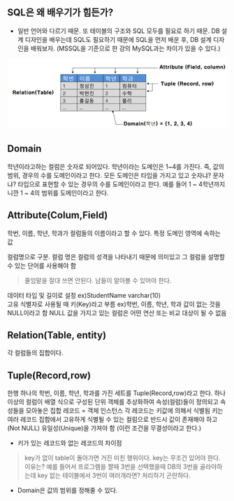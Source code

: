 ## SQL은 왜 배우기가 힘든가?
* 일반 언어와 다르기 때문. 또 테이블의 구조와 SQL 모두를 필요로 하기 때문. DB 설계 디자인을 배우는데 SQL도 필요하기 때문에 SQL을 먼저 배운 후, DB 설계 디자인을 배워보자.
(MSSQL을 기준으로 한 강의 MySQL과는 차이가 있을 수 있다.)



![table](https://github.com/MinsoftK/TIL/blob/master/DataBase/image/table.png?raw=true)

## Domain
학년이라고하는 컬럼은 숫자로 되어있다. 학년이라는 도메인은 1~4를 가진다. 즉, 값의 범위, 경우의 수를 도메인이라고 한다. 모든 도메인은 타입을 가지고 있고 숫자냐? 문자냐? 타입으로 표현할 수 있는 경우의 수를 도메인이라고 한다. 예를 들어 1 ~ 4학년까지니깐 1 ~ 4의 범위를 도메인이라고 한다.

## Attribute(Colum,Field)
학번, 이름, 학년, 학과가 컬럼들의 이름이라고 할 수 있다.
특정 도메인 영역에 속하는 값

컬럼명으로 구분. 컬럼 명은 컬럼의 성격을 나타내기 때문에 의미있고 그 컬럼을 설명할 수 있는 단어를 사용해야 함
> 줄임말을 절대 쓰면 안된다. 남들이 알아볼 수 있어야 한다.  
  

데이터 타입 및 길이로 설정  ex)StudentName varchar(10)  
고유 식별자로 사용될 때 키(Key)라고 부름  ex)학번, 이름, 학년, 학과 
값이 없는 것을 NULL이라고 함
NULL 값을 가지고 있는 컬럼은 어떤 연산 또는 비교 대상이 될 수 없음


## Relation(Table, entity)
각 컬럼들의 집합이다.

## Tuple(Record,row)
한행 하나의 학번, 이름, 학년, 학과를 가진 세트를 Tuple(Record,row)라고 한다.
하나 이상의 컬럼이 배열 식으로  구성된 단위
객체를 추상화하여 속성(컬럼)들이 정의되고 속성들을 모아놓은 집합
레코드 = 객체 인스턴스
각 레코드는 키값에 의해서 식별됨
키는 여러 레코드 집합에서 고유하게 식별될 수 있는 컬럼으로 반드시 값이 존재해야 하고 (Not NULL) 유일성(Unique)을 가져야 함 (이런 조건을 무결성이라고 한다.)

* <?> 키가 있는 레코드와 없는 레코드의 차이점
> key가 없이 table이 돌아가면 거진 미친 행위이다. key는 무조건 있어야 한다. 이유는? 예를 들어서 프로그램을 짤때 3번을 선택했을때 DB의 3번을 골라야하는데 key 없는 테이블에서 3번이 여러개라면? 처리하기 곤란하다.



* Domain은 값의 범위를 정해줄 수 있다.
